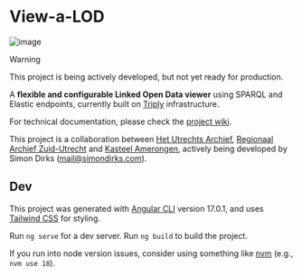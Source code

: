 # View-a-LOD
![image](https://github.com/Simon-Dirks/view-a-LOD/assets/2639851/712363a1-c3f2-4287-bfb4-0056019fabfb)

> [!WARNING]  
> This project is being actively developed, but not yet ready for production.

A **flexible and configurable Linked Open Data viewer** using SPARQL and Elastic endpoints, currently built on [Triply](https://triply.cc/) infrastructure.

For technical documentation, please check the [project wiki](https://github.com/Simon-Dirks/view-a-LOD/wiki).

This project is a collaboration between [Het Utrechts Archief](https://hetutrechtsarchief.nl/), [Regionaal Archief Zuid-Utrecht](https://www.razu.nl/) and [Kasteel Amerongen](https://www.kasteelamerongen.nl/), actively being developed by Simon Dirks (mail@simondirks.com).

## Dev

This project was generated with [Angular CLI](https://github.com/angular/angular-cli) version 17.0.1, and uses [Tailwind CSS](https://tailwindcss.com/) for styling.

Run `ng serve` for a dev server. Run `ng build` to build the project.

If you run into node version issues, consider using something like [nvm](https://github.com/nvm-sh/nvm) (e.g., `nvm use 18`).

